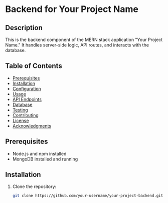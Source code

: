 # Backend for Your Project Name

## Description

This is the backend component of the MERN stack application "Your Project Name." It handles server-side logic, API routes, and interacts with the database.

## Table of Contents

- [Prerequisites](#prerequisites)
- [Installation](#installation)
- [Configuration](#configuration)
- [Usage](#usage)
- [API Endpoints](#api-endpoints)
- [Database](#database)
- [Testing](#testing)
- [Contributing](#contributing)
- [License](#license)
- [Acknowledgments](#acknowledgments)

## Prerequisites

- Node.js and npm installed
- MongoDB installed and running

## Installation

1. Clone the repository:

   ```bash
   git clone https://github.com/your-username/your-project-backend.git
